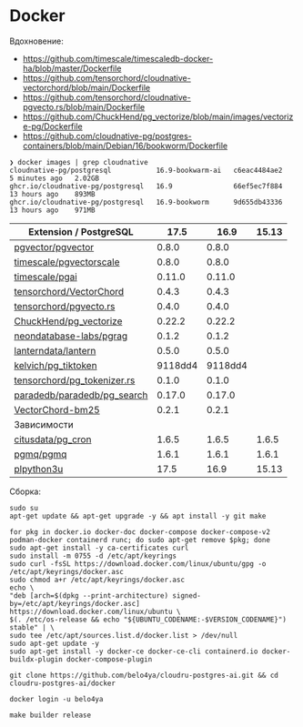 # Docker

Вдохновение:

- https://github.com/timescale/timescaledb-docker-ha/blob/master/Dockerfile
- https://github.com/tensorchord/cloudnative-vectorchord/blob/main/Dockerfile
- https://github.com/tensorchord/cloudnative-pgvecto.rs/blob/main/Dockerfile
- https://github.com/ChuckHend/pg_vectorize/blob/main/images/vectorize-pg/Dockerfile
- https://github.com/cloudnative-pg/postgres-containers/blob/main/Debian/16/bookworm/Dockerfile

```shell
❯ docker images | grep cloudnative
cloudnative-pg/postgresql           16.9-bookwarm-ai   c6eac4484ae2   5 minutes ago   2.02GB
ghcr.io/cloudnative-pg/postgresql   16.9               66ef5ec7f884   13 hours ago    893MB
ghcr.io/cloudnative-pg/postgresql   16.9-bookworm      9d655db43336   13 hours ago    971MB
```

| Extension / PostgreSQL                                                        | 17.5    | 16.9    | 15.13 |
|-------------------------------------------------------------------------------|---------|---------|-------|
| [pgvector/pgvector](https://github.com/pgvector/pgvector)                     | 0.8.0   | 0.8.0   |       |
| [timescale/pgvectorscale](https://github.com/timescale/pgvectorscale)         | 0.8.0   | 0.8.0   |       |
| [timescale/pgai](https://github.com/timescale/pgai)                           | 0.11.0  | 0.11.0  |       |
| [tensorchord/VectorChord](https://github.com/tensorchord/VectorChord/)        | 0.4.3   | 0.4.3   |       |
| [tensorchord/pgvecto.rs](https://github.com/tensorchord/pgvecto.rs)           | 0.4.0   | 0.4.0   |       |
| [ChuckHend/pg_vectorize](https://github.com/ChuckHend/pg_vectorize)           | 0.22.2  | 0.22.2  |       |
| [neondatabase-labs/pgrag](https://github.com/neondatabase-labs/pgrag)         | 0.1.2   | 0.1.2   |       |
| [lanterndata/lantern](https://github.com/lanterndata/lantern)                 | 0.5.0   | 0.5.0   |       |
| [kelvich/pg_tiktoken](https://github.com/kelvich/pg_tiktoken)                 | 9118dd4 | 9118dd4 |       |
| [tensorchord/pg_tokenizer.rs](https://github.com/tensorchord/pg_tokenizer.rs) | 0.1.0   | 0.1.0   |       |
| [paradedb/paradedb/pg_search](https://github.com/paradedb/paradedb)           | 0.17.0  | 0.17.0  |       |
| [VectorChord-bm25](https://github.com/tensorchord/VectorChord-bm25)           | 0.2.1   | 0.2.1   |       |
| Зависимости                                                                   |         |         |       |
| [citusdata/pg_cron](https://github.com/citusdata/pg_cron)                     | 1.6.5   | 1.6.5   | 1.6.5 |
| [pgmq/pgmq](https://github.com/pgmq/pgmq)                                     | 1.6.1   | 1.6.1   | 1.6.1 |
| [plpython3u](https://www.postgresql.org/docs/current/plpython.html)           | 17.5    | 16.9    | 15.13 |

Сборка:

```shell
sudo su
apt-get update && apt-get upgrade -y && apt install -y git make

for pkg in docker.io docker-doc docker-compose docker-compose-v2 podman-docker containerd runc; do sudo apt-get remove $pkg; done
sudo apt-get install -y ca-certificates curl
sudo install -m 0755 -d /etc/apt/keyrings
sudo curl -fsSL https://download.docker.com/linux/ubuntu/gpg -o /etc/apt/keyrings/docker.asc
sudo chmod a+r /etc/apt/keyrings/docker.asc
echo \
"deb [arch=$(dpkg --print-architecture) signed-by=/etc/apt/keyrings/docker.asc] https://download.docker.com/linux/ubuntu \
$(. /etc/os-release && echo "${UBUNTU_CODENAME:-$VERSION_CODENAME}") stable" | \
sudo tee /etc/apt/sources.list.d/docker.list > /dev/null
sudo apt-get update -y
sudo apt-get install -y docker-ce docker-ce-cli containerd.io docker-buildx-plugin docker-compose-plugin

git clone https://github.com/belo4ya/cloudru-postgres-ai.git && cd cloudru-postgres-ai/docker

docker login -u belo4ya

make builder release
```
